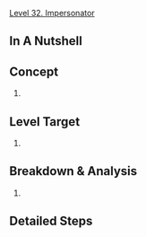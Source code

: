 [Level 32. Impersonator](https://ethernaut.openzeppelin.com/level/32)

## In A Nutshell

> 

## Concept

1. 

## Level Target

1. 

## Breakdown & Analysis

1. 

## Detailed Steps

